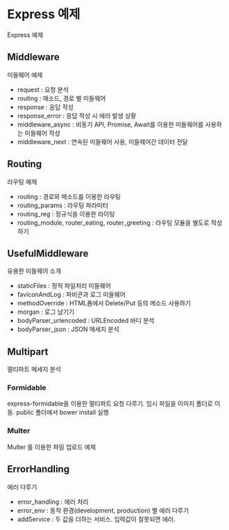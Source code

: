 # Express 예제
Express 예제

## Middleware
미들웨어 예제

- request : 요청 분석
- routing : 매소드, 경로 별 미들웨어
- response : 응답 작성
- response_error : 응답 작성 시 에러 발생 상황
- middleware_async : 비동기 API, Promise, Await를 이용한 미들웨어를 사용하는 미들웨어 작성
- middleware_next : 연속된 미들웨어 사용, 미들웨어간 데이터 전달


## Routing
라우팅 예제

- routing : 경로와 메소드를 이용한 라우팅
- routing_params : 라우팅 파라미터
- routing_reg : 정규식을 이용한 라이팅
- routing_module, router_eating, router_greeting : 라우팅 모듈을 별도로 작성하기

## UsefulMiddleware
유용한 미들웨어 소개

- staticFiles : 정적 파일처리 미들웨어
- faviconAndLog : 파비콘과 로그 미들웨어
- methodOverride : HTML폼에서 Delete/Put 등의 메소드 사용하기
- morgan : 로그 남기기
- bodyParser_urlencoded : URLEncoded 바디 분석
- bodyParser_json : JSON 메세지 분석

## Multipart
멀티파트 메세지 분석

### Formidable
express-formidable을 이용한 멀티파트 요청 다루기. 임시 파일을 이미지 폴더로 이동. public 폴더에서 bower install 실행

### Multer
Multer 를 이용한 파일 업로드 예제

## ErrorHandling
에러 다루기

- error_handling : 에러 처리
- error_env : 동작 환경(development, production) 별 에러 다루기
- addService : 두 값을 더하는 서비스. 입력값이 잘못되면 에러.
